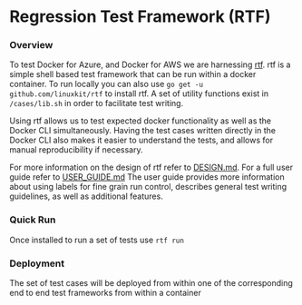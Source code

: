 # Regression Test Framework (RTF)

### Overview
To test Docker for Azure, and Docker for AWS we are harnessing [rtf](https://github.com/linuxkit/rtf).
rtf is a simple shell based test framework that can be run within a docker container. To run locally you can
also use `go get -u github.com/linuxkit/rtf` to install rtf. A set of utility functions exist in `/cases/lib.sh` in
order to facilitate test writing.

Using rtf allows us to test expected docker functionality as well as the Docker CLI simultaneously.
Having the test cases written directly in the Docker CLI also makes it easier to understand the tests, and 
allows for manual reproducibility if necessary.

For more information on the design of rtf refer to [DESIGN.md](https://github.com/linuxkit/rtf/blob/master/docs/DESIGN.md).
For a full user guide refer to [USER_GUIDE.md](https://github.com/linuxkit/rtf/blob/master/docs/USER_GUIDE.md)
The user guide provides more information about using labels for fine grain run control, describes general test writing guidelines, as well as additional features. 

### Quick Run
Once installed to run a set of tests use `rtf run`


### Deployment
The set of test cases will be deployed from within one of the corresponding end to end test frameworks from within a container 
